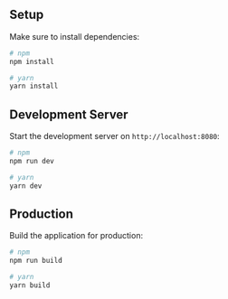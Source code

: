 ## Setup

Make sure to install dependencies:

```bash
# npm
npm install

# yarn
yarn install
```

## Development Server

Start the development server on `http://localhost:8080`:

```bash
# npm
npm run dev

# yarn
yarn dev
```

## Production

Build the application for production:

```bash
# npm
npm run build

# yarn
yarn build
```
